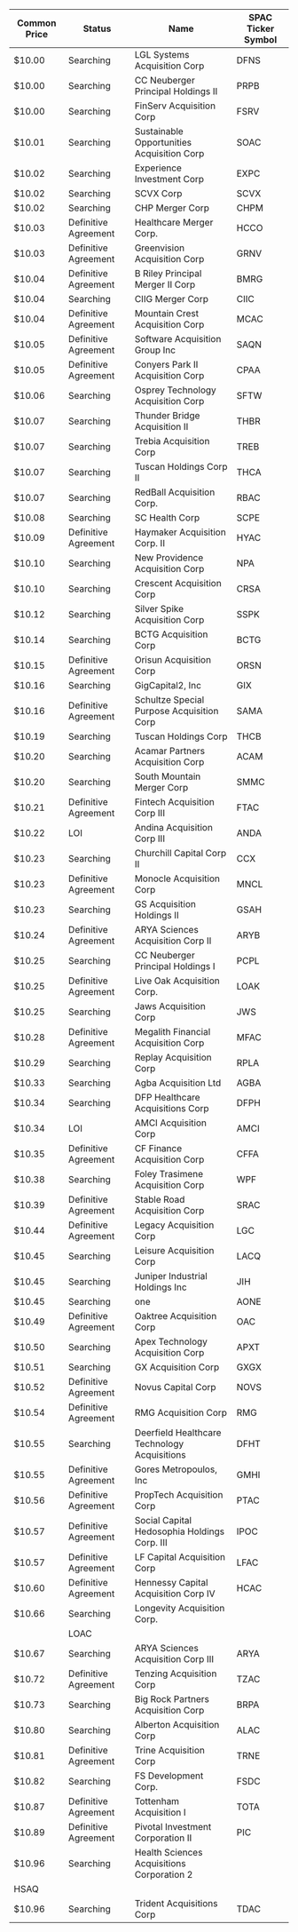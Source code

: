 Common Price  | Status               | Name                                         | SPAC Ticker Symbol
------------- | -------------------- | -------------------------------------------- | ------------------
$10.00        | Searching            | LGL Systems Acquisition Corp                 | DFNS              
$10.00        | Searching            | CC Neuberger Principal Holdings II           | PRPB              
$10.00        | Searching            | FinServ Acquisition Corp                     | FSRV              
$10.01        | Searching            | Sustainable Opportunities Acquisition Corp   | SOAC              
$10.02        | Searching            | Experience Investment Corp                   | EXPC              
$10.02        | Searching            | SCVX Corp                                    | SCVX              
$10.02        | Searching            | CHP Merger Corp                              | CHPM              
$10.03        | Definitive Agreement | Healthcare Merger Corp.                      | HCCO              
$10.03        | Definitive Agreement | Greenvision Acquisition Corp                 | GRNV              
$10.04        | Definitive Agreement | B Riley Principal Merger II Corp             | BMRG              
$10.04        | Searching            | CIIG Merger Corp                             | CIIC              
$10.04        | Definitive Agreement | Mountain Crest Acquisition Corp              | MCAC              
$10.05        | Definitive Agreement | Software Acquisition Group Inc               | SAQN              
$10.05        | Definitive Agreement | Conyers Park II Acquisition Corp             | CPAA              
$10.06        | Searching            | Osprey Technology Acquisition Corp           | SFTW              
$10.07        | Searching            | Thunder Bridge Acquisition II                | THBR              
$10.07        | Searching            | Trebia Acquisition Corp                      | TREB              
$10.07        | Searching            | Tuscan Holdings Corp II                      | THCA              
$10.07        | Searching            | RedBall Acquisition Corp.                    | RBAC              
$10.08        | Searching            | SC Health Corp                               | SCPE              
$10.09        | Definitive Agreement | Haymaker Acquisition Corp. II                | HYAC              
$10.10        | Searching            | New Providence Acquisition Corp              | NPA               
$10.10        | Searching            | Crescent Acquisition Corp                    | CRSA              
$10.12        | Searching            | Silver Spike Acquisition Corp                | SSPK              
$10.14        | Searching            | BCTG Acquisition Corp                        | BCTG              
$10.15        | Definitive Agreement | Orisun Acquisition Corp                      | ORSN              
$10.16        | Searching            | GigCapital2, Inc                             | GIX               
$10.16        | Definitive Agreement | Schultze Special Purpose Acquisition Corp    | SAMA              
$10.19        | Searching            | Tuscan Holdings Corp                         | THCB              
$10.20        | Searching            | Acamar Partners Acquisition Corp             | ACAM              
$10.20        | Searching            | South Mountain Merger Corp                   | SMMC              
$10.21        | Definitive Agreement | Fintech Acquisition Corp III                 | FTAC              
$10.22        | LOI                  | Andina Acquisition Corp III                  | ANDA              
$10.23        | Searching            | Churchill Capital Corp II                    | CCX               
$10.23        | Definitive Agreement | Monocle Acquisition Corp                     | MNCL              
$10.23        | Searching            | GS Acquisition Holdings II                   | GSAH              
$10.24        | Definitive Agreement | ARYA Sciences Acquisition Corp II            | ARYB              
$10.25        | Searching            | CC Neuberger Principal Holdings I            | PCPL              
$10.25        | Definitive Agreement | Live Oak Acquisition Corp.                   | LOAK              
$10.25        | Searching            | Jaws Acquisition Corp                        | JWS               
$10.28        | Definitive Agreement | Megalith Financial Acquisition Corp          | MFAC              
$10.29        | Searching            | Replay Acquisition Corp                      | RPLA              
$10.33        | Searching            | Agba Acquisition Ltd                         | AGBA              
$10.34        | Searching            | DFP Healthcare Acquisitions Corp             | DFPH              
$10.34        | LOI                  | AMCI Acquisition Corp                        | AMCI              
$10.35        | Definitive Agreement | CF Finance Acquisition Corp                  | CFFA              
$10.38        | Searching            | Foley Trasimene Acquisition Corp             | WPF               
$10.39        | Definitive Agreement | Stable Road Acquisition Corp                 | SRAC              
$10.44        | Definitive Agreement | Legacy Acquisition Corp                      | LGC               
$10.45        | Searching            | Leisure Acquisition Corp                     | LACQ              
$10.45        | Searching            | Juniper Industrial Holdings Inc              | JIH               
$10.45        | Searching            | one                                          | AONE              
$10.49        | Definitive Agreement | Oaktree Acquisition Corp                     | OAC               
$10.50        | Searching            | Apex Technology Acquisition Corp             | APXT              
$10.51        | Searching            | GX Acquisition Corp                          | GXGX              
$10.52        | Definitive Agreement | Novus Capital Corp                           | NOVS              
$10.54        | Definitive Agreement | RMG Acquisition Corp                         | RMG               
$10.55        | Searching            | Deerfield Healthcare Technology Acquisitions | DFHT              
$10.55        | Definitive Agreement | Gores Metropoulos, Inc                       | GMHI              
$10.56        | Definitive Agreement | PropTech Acquisition Corp                    | PTAC              
$10.57        | Definitive Agreement | Social Capital Hedosophia Holdings Corp. III | IPOC              
$10.57        | Definitive Agreement | LF Capital Acquisition Corp                  | LFAC              
$10.60        | Definitive Agreement | Hennessy Capital Acquisition Corp IV         | HCAC              
$10.66        | Searching            | Longevity Acquisition Corp.
                 | LOAC              
$10.67        | Searching            | ARYA Sciences Acquisition Corp III           | ARYA              
$10.72        | Definitive Agreement | Tenzing Acquisition Corp                     | TZAC              
$10.73        | Searching            | Big Rock Partners Acquisition Corp           | BRPA              
$10.80        | Searching            | Alberton Acquisition Corp                    | ALAC              
$10.81        | Definitive Agreement | Trine Acquisition Corp                       | TRNE              
$10.82        | Searching            | FS Development Corp.                         | FSDC              
$10.87        | Definitive Agreement | Tottenham Acquisition I                      | TOTA              
$10.89        | Definitive Agreement | Pivotal Investment Corporation II            | PIC               
$10.96        | Searching            | Health Sciences Acquisitions Corporation 2
  | HSAQ              
$10.96        | Searching            | Trident Acquisitions Corp                    | TDAC              
